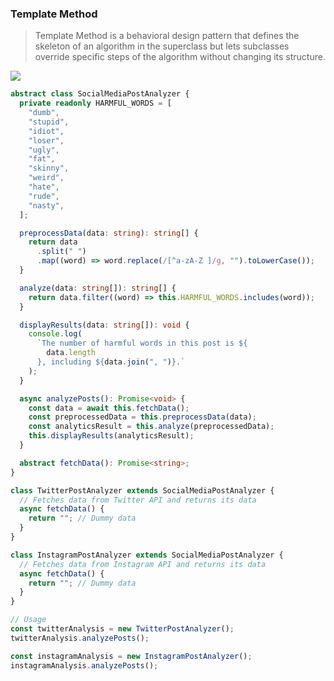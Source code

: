 ### Template Method

> Template Method is a behavioral design pattern that defines the skeleton of an algorithm in the superclass but lets subclasses override specific steps of the algorithm without changing its structure.

<img src="https://github.com/jafari-dev/oop-expert-with-typescript/assets/37804060/7065675a-ad94-488b-a9b7-96fcb2aa7867"/>

```typescript
abstract class SocialMediaPostAnalyzer {
  private readonly HARMFUL_WORDS = [
    "dumb",
    "stupid",
    "idiot",
    "loser",
    "ugly",
    "fat",
    "skinny",
    "weird",
    "hate",
    "rude",
    "nasty",
  ];

  preprocessData(data: string): string[] {
    return data
      .split(" ")
      .map((word) => word.replace(/[^a-zA-Z ]/g, "").toLowerCase());
  }

  analyze(data: string[]): string[] {
    return data.filter((word) => this.HARMFUL_WORDS.includes(word));
  }

  displayResults(data: string[]): void {
    console.log(
      `The number of harmful words in this post is ${
        data.length
      }, including ${data.join(", ")}.`
    );
  }

  async analyzePosts(): Promise<void> {
    const data = await this.fetchData();
    const preprocessedData = this.preprocessData(data);
    const analyticsResult = this.analyze(preprocessedData);
    this.displayResults(analyticsResult);
  }

  abstract fetchData(): Promise<string>;
}

class TwitterPostAnalyzer extends SocialMediaPostAnalyzer {
  // Fetches data from Twitter API and returns its data
  async fetchData() {
    return ""; // Dummy data
  }
}

class InstagramPostAnalyzer extends SocialMediaPostAnalyzer {
  // Fetches data from Instagram API and returns its data
  async fetchData() {
    return ""; // Dummy data
  }
}

// Usage
const twitterAnalysis = new TwitterPostAnalyzer();
twitterAnalysis.analyzePosts();

const instagramAnalysis = new InstagramPostAnalyzer();
instagramAnalysis.analyzePosts();
```
